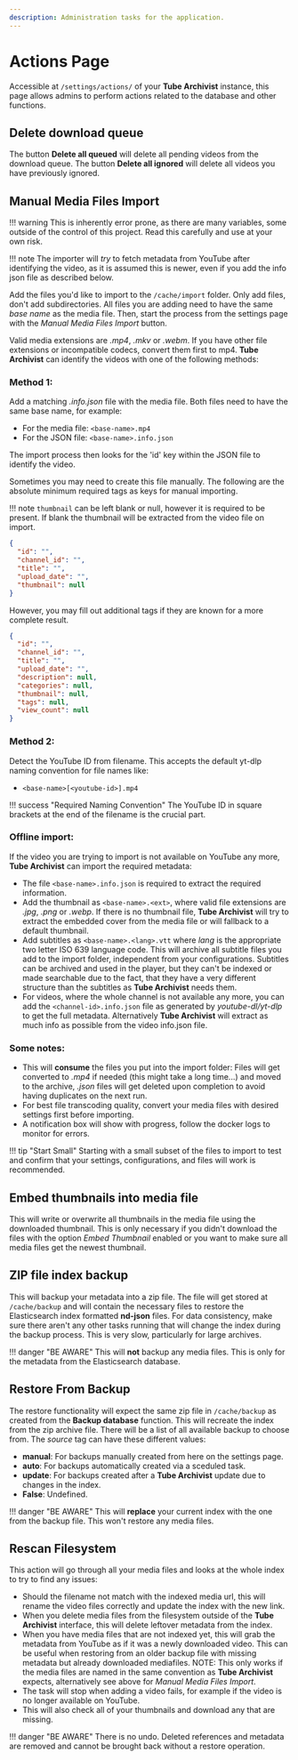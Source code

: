 ```yaml
---
description: Administration tasks for the application.
---
```


# Actions Page
Accessible at `/settings/actions/` of your **Tube Archivist** instance, this page allows admins to perform actions related to the database and other functions.

## Delete download queue
The button **Delete all queued** will delete all pending videos from the download queue. The button **Delete all ignored** will delete all videos you have previously ignored.

## Manual Media Files Import
!!! warning
    This is inherently error prone, as there are many variables, some outside of the control of this project. Read this carefully and use at your own risk.

!!! note
    The importer will *try* to fetch metadata from YouTube after identifying the video, as it is assumed this is newer, even if you add the info json file as described below.

Add the files you'd like to import to the `/cache/import` folder. Only add files, don't add subdirectories. All files you are adding need to have the same *base name* as the media file. Then, start the process from the settings page with the *Manual Media Files Import* button.

Valid media extensions are *.mp4*, *.mkv* or *.webm*. If you have other file extensions or incompatible codecs, convert them first to mp4. **Tube Archivist** can identify the videos with one of the following methods:

### Method 1:
Add a matching *.info.json* file with the media file. Both files need to have the same base name, for example:

- For the media file: `<base-name>.mp4`
- For the JSON file: `<base-name>.info.json`

The import process then looks for the 'id' key within the JSON file to identify the video.


Sometimes you may need to create this file manually. The following are the absolute minimum required tags as keys for manual importing.

!!! note
    `thumbnail` can be left blank or null, however it is required to be present. If blank the thumbnail will be extracted from the video file on import.

```json
{
  "id": "",
  "channel_id": "",
  "title": "",
  "upload_date": "",
  "thumbnail": null
}
```

However, you may fill out additional tags if they are known for a more complete result.
```json
{
  "id": "",
  "channel_id": "",
  "title": "",
  "upload_date": "",
  "description": null,
  "categories": null,
  "thumbnail": null,
  "tags": null,
  "view_count": null
}
```

### Method 2:
Detect the YouTube ID from filename. This accepts the default yt-dlp naming convention for file names like:

- `<base-name>[<youtube-id>].mp4`

!!! success "Required Naming Convention"
    The YouTube ID in square brackets at the end of the filename is the crucial part.

### Offline import:
If the video you are trying to import is not available on YouTube any more, **Tube Archivist** can import the required metadata:

- The file `<base-name>.info.json` is required to extract the required information.
- Add the thumbnail as `<base-name>.<ext>`, where valid file extensions are *.jpg*, *.png* or *.webp*. If there is no thumbnail file, **Tube Archivist** will try to extract the embedded cover from the media file or will fallback to a default thumbnail.
- Add subtitles as `<base-name>.<lang>.vtt` where *lang* is the appropriate two letter ISO 639 language code. This will archive all subtitle files you add to the import folder, independent from your configurations. Subtitles can be archived and used in the player, but they can't be indexed or made searchable due to the fact, that they have a very different structure than the subtitles as **Tube Archivist** needs them.
- For videos, where the whole channel is not available any more, you can add the `<channel-id>.info.json` file as generated by *youtube-dl/yt-dlp* to get the full metadata. Alternatively **Tube Archivist** will extract as much info as possible from the video info.json file.

### Some notes:

- This will **consume** the files you put into the import folder: Files will get converted to *.mp4* if needed (this might take a long time...) and moved to the archive, *.json* files will get deleted upon completion to avoid having duplicates on the next run.
- For best file transcoding quality, convert your media files with desired settings first before importing.
- A notification box will show with progress, follow the docker logs to monitor for errors.

!!! tip "Start Small"
    Starting with a small subset of the files to import to test and confirm that your settings, configurations, and files will work is recommended.

## Embed thumbnails into media file
This will write or overwrite all thumbnails in the media file using the downloaded thumbnail. This is only necessary if you didn't download the files with the option *Embed Thumbnail* enabled or you want to make sure all media files get the newest thumbnail.

## ZIP file index backup
This will backup your metadata into a zip file. The file will get stored at `/cache/backup` and will contain the necessary files to restore the Elasticsearch index formatted **nd-json** files. For data consistency, make sure there aren't any other tasks running that will change the index during the backup process. This is very slow, particularly for large archives.

!!! danger "BE AWARE"
    This will **not** backup any media files. This is only for the metadata from the Elasticsearch database.

## Restore From Backup
The restore functionality will expect the same zip file in `/cache/backup` as created from the **Backup database** function. This will recreate the index from the zip archive file. There will be a list of all available backup to choose from. The *source* tag can have these different values:

- **manual**: For backups manually created from here on the settings page.
- **auto**: For backups automatically created via a sceduled task.
- **update**: For backups created after a **Tube Archivist** update due to changes in the index.
- **False**: Undefined.

!!! danger "BE AWARE"
    This will **replace** your current index with the one from the backup file. This won't restore any media files.

## Rescan Filesystem
This action will go through all your media files and looks at the whole index to try to find any issues:

- Should the filename not match with the indexed media url, this will rename the video files correctly and update the index with the new link.
- When you delete media files from the filesystem outside of the **Tube Archivist** interface, this will delete leftover metadata from the index.
- When you have media files that are not indexed yet, this will grab the metadata from YouTube as if it was a newly downloaded video. This can be useful when restoring from an older backup file with missing metadata but already downloaded mediafiles. NOTE: This only works if the media files are named in the same convention as **Tube Archivist** expects, alternatively see above for *Manual Media Files Import*.
- The task will stop when adding a video fails, for example if the video is no longer available on YouTube.
- This will also check all of your thumbnails and download any that are missing.

!!! danger "BE AWARE"
    There is no undo. Deleted references and metadata are removed and cannot be brought back without a restore operation.

